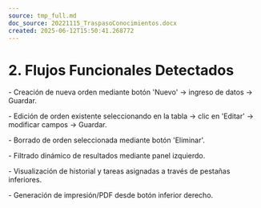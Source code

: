 ```yaml
---
source: tmp_full.md
doc_source: 20221115_TraspasoConocimientos.docx
created: 2025-06-12T15:50:41.268772
---
```

# 2. Flujos Funcionales Detectados

\- Creación de nueva orden mediante botón 'Nuevo' → ingreso de datos →
Guardar.

\- Edición de orden existente seleccionando en la tabla → clic en
'Editar' → modificar campos → Guardar.

\- Borrado de orden seleccionada mediante botón 'Eliminar'.

\- Filtrado dinámico de resultados mediante panel izquierdo.

\- Visualización de historial y tareas asignadas a través de pestañas
inferiores.

\- Generación de impresión/PDF desde botón inferior derecho.

